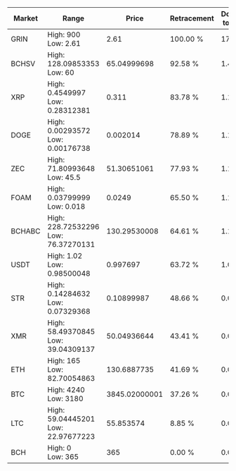 | Market | Range | Price| Retracement | Doubles to 50% |
| --- | --- | --- | --- | --- |
| GRIN | High: 900<br />Low: 2.61 | 2.61 | 100.00 % | 172.91 |
| BCHSV | High: 128.09853353<br />Low: 60 | 65.04999698 | 92.58 % | 1.45 |
| XRP | High: 0.4549997<br />Low: 0.28312381 | 0.311 | 83.78 % | 1.19 |
| DOGE | High: 0.00293572<br />Low: 0.00176738 | 0.002014 | 78.89 % | 1.17 |
| ZEC | High: 71.80993648<br />Low: 45.5 | 51.30651061 | 77.93 % | 1.14 |
| FOAM | High: 0.03799999<br />Low: 0.018 | 0.0249 | 65.50 % | 1.12 |
| BCHABC | High: 228.72532296<br />Low: 76.37270131 | 130.29530008 | 64.61 % | 1.17 |
| USDT | High: 1.02<br />Low: 0.98500048 | 0.997697 | 63.72 % | 1.00 |
| STR | High: 0.14284632<br />Low: 0.07329368 | 0.10899987 | 48.66 % | 0.00 |
| XMR | High: 58.49370845<br />Low: 39.04309137 | 50.04936644 | 43.41 % | 0.00 |
| ETH | High: 165<br />Low: 82.70054863 | 130.6887735 | 41.69 % | 0.00 |
| BTC | High: 4240<br />Low: 3180 | 3845.02000001 | 37.26 % | 0.00 |
| LTC | High: 59.04445201<br />Low: 22.97677223 | 55.853574 | 8.85 % | 0.00 |
| BCH | High: 0<br />Low: 365 | 365 | 0.00 % | 0.00 |
